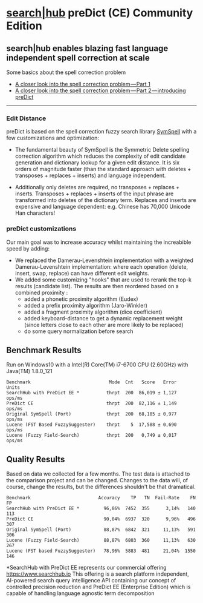 # [search|hub](https://www.searchhub.io) preDict (CE) Community Edition

## search|hub enables blazing fast language independent spell correction at scale

Some basics about the spell correction problem
* [A closer look into the spell correction problem — Part 1](https://medium.com/@searchhub.io/a-closer-look-into-the-spell-correction-problem-part-1-a6795bbf7112)
* [A closer look into the spell correction problem — Part 2 — introducing preDict](https://medium.com/@searchhub.io/a-closer-look-into-the-spell-correction-problem-part-2-introducing-predict-8993ecab7226)
---

### Edit Distance

preDict is based on the spell correction fuzzy search library [SymSpell](https://github.com/wolfgarbe/symspell) with a few customizations and optimization:

* The fundamental beauty of SymSpell is the Symmetric Delete spelling correction algorithm which reduces the complexity of edit candidate generation and dictionary lookup for a given edit distance. It is six orders of magnitude faster (than the standard approach with deletes + transposes + replaces + inserts) and language independent.

* Additionally only deletes are required, no transposes + replaces + inserts. Transposes + replaces + inserts of the input phrase are transformed into deletes of the dictionary term. Replaces and inserts are expensive and language dependent: e.g. Chinese has 70,000 Unicode Han characters!

### preDict customizations

Our main goal was to increase accuracy whilst maintaining the increabible speed by adding:

* We replaced the Damerau-Levenshtein implementation with a weighted Damerau-Levenshtein implementation: where each operation (delete, insert, swap, replace) can have different edit weights.
* We added some customizing "hooks" that are used to rerank the top-k results (candidate list). The results are then reordered based on a combined proximity :
  * added a phonetic proximity algorithm (Eudex)
  * added a prefix proximity algorithm (Jaro-Winkler) 
  * added a fragment proximity algorithm (dice coefficient)   
  * added keyboard-distance to get a dynamic replacement weight (since letters close to each other are more likely to be replaced)
  * do some query normalization before search

  
## Benchmark Results

Run on Windows10 with a Intel(R) Core(TM) i7-6700 CPU (2.60GHz) with Java(TM) 1.8.0_121

```
Benchmark                             Mode  Cnt   Score   Error   Units
SearchHub with PreDict EE *          thrpt  200  86,019 ± 1,127  ops/ms
PreDict CE                           thrpt  200  82,116 ± 1,149  ops/ms
Original SymSpell (Port)             thrpt  200  68,105 ± 0,977  ops/ms
Lucene (FST Based FuzzySuggester)    thrpt    5  17,588 ± 0,690  ops/ms
Lucene (Fuzzy Field-Search)          thrpt  200   0,749 ± 0,017  ops/ms
```


## Quality Results

Based on data we collected for a few months. The test data is attached to the comparison project and can be changed. Changes to the data will, of course, change the results, but the differences shouldn't be that dramatical.

```
Benchmark                         Accuracy    TP   TN  Fail-Rate    FN   FP
SearchHub with PreDict EE *         96,86%  7452  355      3,14%   140  113
PreDict CE                          90,04%  6937  320      9,96%   496  307 
Original SymSpell (Port)            88,87%  6842  321     11,13%   591  306
Lucene (Fuzzy Field-Search)         88,87%  6803  360     11,13%   630  267
Lucene (FST based FuzzySuggester)   78,96%  5883  481     21,04%  1550  146
```

*SearchHub with PreDict EE represents our commercial offering https://www.searchhub.io
This offering is a search platform independent, AI-powered search query intelligence API containing our concept of controlled precision reduction and PreDict EE (Enterprise Edition) which is capable of handling language agnostic term decomposition 
